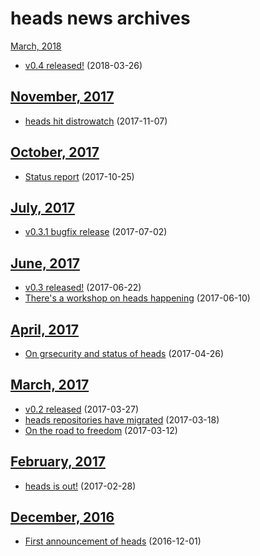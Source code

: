 heads news archives
===================

[March, 2018](2018/03/index.html)

* [v0.4 released!](2018/03/release-04.html) (2018-03-26)


[November, 2017](2017/11/index.html)
------------------------------------

* [heads hit distrowatch](2017/11/distrowatch.html) (2017-11-07)


[October, 2017](2017/10/index.html)
-----------------------------------

* [Status report](2017/10/statusreport.html) (2017-10-25)


[July, 2017](2017/07/index.html)
--------------------------------

* [v0.3.1 bugfix release](2017/07/release-031.html) (2017-07-02)


[June, 2017](2017/06/index.html)
--------------------------------

* [v0.3 released!](2017/06/release-03.html) (2017-06-22)
* [There's a workshop on heads happening](2017/06/rmll2017.html) (2017-06-10)


[April, 2017](2017/04/index.html)
---------------------------------

* [On grsecurity and status of heads](2017/04/on-grsec.html) (2017-04-26)


[March, 2017](2017/03/index.html)
---------------------------------

* [v0.2 released](2017/03/release-02.html) (2017-03-27)
* [heads repositories have migrated](2017/03/repo-migration.html) (2017-03-18)
* [On the road to freedom](2017/03/on-the-road-to-freedom.html) (2017-03-12)


[February, 2017](2017/02/index.html)
------------------------------------

* [heads is out!](2017/02/heads-is-out.html) (2017-02-28)


[December, 2016](2016/12/index.html)
------------------------------------

* [First announcement of heads](2016/12/heads-announcement.html) (2016-12-01)

